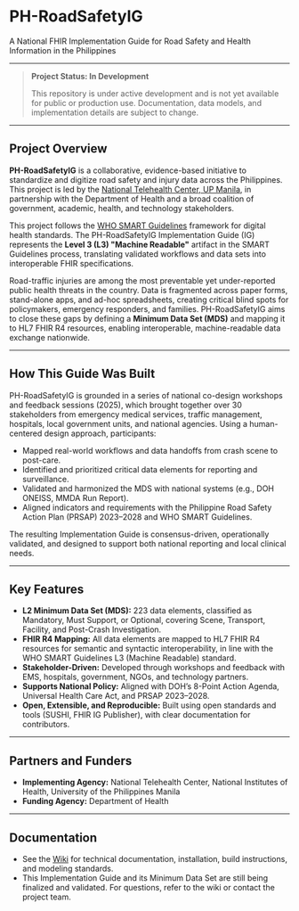 # PH-RoadSafetyIG

A National FHIR Implementation Guide for Road Safety and Health Information in the Philippines

---

> **Project Status: In Development**
>
> This repository is under active development and is not yet available for public or production use. Documentation, data models, and implementation details are subject to change.

---

## Project Overview

**PH-RoadSafetyIG** is a collaborative, evidence-based initiative to standardize and digitize road safety and injury data across the Philippines. This project is led by the [National Telehealth Center, UP Manila](http://telehealth.ph/), in partnership with the Department of Health and a broad coalition of government, academic, health, and technology stakeholders.

This project follows the [WHO SMART Guidelines](https://www.who.int/teams/digital-health-and-innovation/smart-guidelines) framework for digital health standards. The PH-RoadSafetyIG Implementation Guide (IG) represents the **Level 3 (L3) "Machine Readable"** artifact in the SMART Guidelines process, translating validated workflows and data sets into interoperable FHIR specifications.

Road-traffic injuries are among the most preventable yet under-reported public health threats in the country. Data is fragmented across paper forms, stand-alone apps, and ad-hoc spreadsheets, creating critical blind spots for policymakers, emergency responders, and families. PH-RoadSafetyIG aims to close these gaps by defining a **Minimum Data Set (MDS)** and mapping it to HL7 FHIR R4 resources, enabling interoperable, machine-readable data exchange nationwide.

---

## How This Guide Was Built

PH-RoadSafetyIG is grounded in a series of national co-design workshops and feedback sessions (2025), which brought together over 30 stakeholders from emergency medical services, traffic management, hospitals, local government units, and national agencies. Using a human-centered design approach, participants:

- Mapped real-world workflows and data handoffs from crash scene to post-care.
- Identified and prioritized critical data elements for reporting and surveillance.
- Validated and harmonized the MDS with national systems (e.g., DOH ONEISS, MMDA Run Report).
- Aligned indicators and requirements with the Philippine Road Safety Action Plan (PRSAP) 2023–2028 and WHO SMART Guidelines.

The resulting Implementation Guide is consensus-driven, operationally validated, and designed to support both national reporting and local clinical needs.

---

## Key Features

- **L2 Minimum Data Set (MDS):** 223 data elements, classified as Mandatory, Must Support, or Optional, covering Scene, Transport, Facility, and Post-Crash Investigation.
- **FHIR R4 Mapping:** All data elements are mapped to HL7 FHIR R4 resources for semantic and syntactic interoperability, in line with the WHO SMART Guidelines L3 (Machine Readable) standard.
- **Stakeholder-Driven:** Developed through workshops and feedback with EMS, hospitals, government, NGOs, and technology partners.
- **Supports National Policy:** Aligned with DOH’s 8-Point Action Agenda, Universal Health Care Act, and PRSAP 2023–2028.
- **Open, Extensible, and Reproducible:** Built using open standards and tools (SUSHI, FHIR IG Publisher), with clear documentation for contributors.

---

## Partners and Funders

- **Implementing Agency:** National Telehealth Center, National Institutes of Health, University of the Philippines Manila
- **Funding Agency:** Department of Health

---

## Documentation

- See the [Wiki](https://github.com/UP-Manila-SILab/PH-RoadSafetyIG/wiki) for technical documentation, installation, build instructions, and modeling standards.
- This Implementation Guide and its Minimum Data Set are still being finalized and validated. For questions, refer to the wiki or contact the project team.
